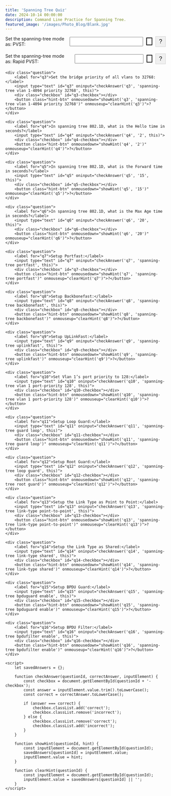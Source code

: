```yaml
---
title: 'Spanning Tree Quiz'
date: 2024-10-14 00:00:00
description: Command Line Practice for Spanning Tree.
featured_image: '/images/Photo_Blog/Blank.jpg'
---
```


<head>
    <style>
        .question {
            display: flex;
            align-items: center;
            margin-bottom: 20px;
        }
        .question label {
            margin-right: 10px;
        }
        .checkbox {
            width: 20px;
            height: 20px;
            border: 2px solid #000;
            margin-left: 10px;
        }
        .correct {
            background-color: green;
        }
        .incorrect {
            background-color: red;
        }
        input[type="text"] {
            padding: 5px;
            width: 300px;
        }
        .hint-btn {
            margin-left: 10px;
            font-size: 18px;
            background-color: #f0f0f0;
            border: 1px solid #ccc;
            padding: 5px 10px;
            cursor: pointer;
        }
        .hint-btn:active {
            background-color: #e0e0e0;
        }
    </style>
</head>
<body>
    <div class="question">
        <label for="q1">Set the spanning-tree mode as: PVST:</label>
        <input type="text" id="q1" oninput="checkAnswer('q1', 'spanning-tree mode pvst', this)">
        <div class="checkbox" id="q1-checkbox"></div>
        <button class="hint-btn" onmousedown="showHint('q1', 'spanning-tree mode pvst')" onmouseup="clearHint('q1')">?</button>
    </div>
    <div class="question">
        <label for="q2">Set the spanning-tree mode as: Rapid PVST:</label>
        <input type="text" id="q2" oninput="checkAnswer('q2', 'spanning-tree mode rapid-pvst', this)">
        <div class="checkbox" id="q2-checkbox"></div>
        <button class="hint-btn" onmousedown="showHint('q2', 'spanning-tree mode rapid-pvst')" onmouseup="clearHint('q2')">?</button>
    </div>

    <div class="question">
        <label for="q3">Set the bridge priority of all vlans to 32768:</label>
        <input type="text" id="q3" oninput="checkAnswer('q3', 'spanning-tree vlan 1-4094 priority 32768', this)">
        <div class="checkbox" id="q3-checkbox"></div>
        <button class="hint-btn" onmousedown="showHint('q3', 'spanning-tree vlan 1-4094 priority 32768')" onmouseup="clearHint('q3')">?</button>
    </div>

    <div class="question">
        <label for="q4">In spanning tree 802.1D, what is the Hello time in seconds?</label>
        <input type="text" id="q4" oninput="checkAnswer('q4', '2', this)">
        <div class="checkbox" id="q4-checkbox"></div>
        <button class="hint-btn" onmousedown="showHint('q4', '2')" onmouseup="clearHint('q4')">?</button>
    </div>

    <div class="question">
        <label for="q5">In spanning tree 802.1D, what is the Forward time in seconds?</label>
        <input type="text" id="q5" oninput="checkAnswer('q5', '15', this)">
        <div class="checkbox" id="q5-checkbox"></div>
        <button class="hint-btn" onmousedown="showHint('q5', '15')" onmouseup="clearHint('q5')">?</button>
    </div>

    <div class="question">
        <label for="q6">In spanning tree 802.1D, what is the Max Age time in seconds?</label>
        <input type="text" id="q6" oninput="checkAnswer('q6', '20', this)">
        <div class="checkbox" id="q6-checkbox"></div>
        <button class="hint-btn" onmousedown="showHint('q6', '20')" onmouseup="clearHint('q6')">?</button>
    </div>

    <div class="question">
        <label for="q7">Setup Portfast:</label>
        <input type="text" id="q7" oninput="checkAnswer('q7', 'spanning-tree portfast', this)">
        <div class="checkbox" id="q7-checkbox"></div>
        <button class="hint-btn" onmousedown="showHint('q7', 'spanning-tree portfast')" onmouseup="clearHint('q7')">?</button>
    </div>

    <div class="question">
        <label for="q8">Setup Backbonefast:</label>
        <input type="text" id="q8" oninput="checkAnswer('q8', 'spanning-tree backbonefast', this)">
        <div class="checkbox" id="q8-checkbox"></div>
        <button class="hint-btn" onmousedown="showHint('q8', 'spanning-tree backbonefast')" onmouseup="clearHint('q8')">?</button>
    </div>

    <div class="question">
        <label for="q9">Setup UpLinkFast:</label>
        <input type="text" id="q9" oninput="checkAnswer('q9', 'spanning-tree uplinkfast', this)">
        <div class="checkbox" id="q9-checkbox"></div>
        <button class="hint-btn" onmousedown="showHint('q9', 'spanning-tree uplinkfast')" onmouseup="clearHint('q9')">?</button>
    </div>

    <div class="question">
        <label for="q10">Set Vlan 1’s port priority to 128:</label>
        <input type="text" id="q10" oninput="checkAnswer('q10', 'spanning-tree vlan 1 port-priority 128', this)">
        <div class="checkbox" id="q10-checkbox"></div>
        <button class="hint-btn" onmousedown="showHint('q10', 'spanning-tree vlan 1 port-priority 128')" onmouseup="clearHint('q10')">?</button>
    </div>

    <div class="question">
        <label for="q11">Setup Loop Guard:</label>
        <input type="text" id="q11" oninput="checkAnswer('q11', 'spanning-tree guard loop', this)">
        <div class="checkbox" id="q11-checkbox"></div>
        <button class="hint-btn" onmousedown="showHint('q11', 'spanning-tree guard loop')" onmouseup="clearHint('q11')">?</button>
    </div>

    <div class="question">
        <label for="q12">Setup Root Guard:</label>
        <input type="text" id="q12" oninput="checkAnswer('q12', 'spanning-tree loop guard', this)">
        <div class="checkbox" id="q12-checkbox"></div>
        <button class="hint-btn" onmousedown="showHint('q12', 'spanning-tree root guard')" onmouseup="clearHint('q12')">?</button>
    </div>

    <div class="question">
        <label for="q13">Setup the Link Type as Point to Point:</label>
        <input type="text" id="q13" oninput="checkAnswer('q13', 'spanning-tree link-type point-to-point', this)">
        <div class="checkbox" id="q13-checkbox"></div>
        <button class="hint-btn" onmousedown="showHint('q13', 'spanning-tree link-type point-to-point')" onmouseup="clearHint('q13')">?</button>
    </div>

    <div class="question">
        <label for="q14">Setup the Link Type as Shared:</label>
        <input type="text" id="q14" oninput="checkAnswer('q14', 'spanning-tree link-type shared', this)">
        <div class="checkbox" id="q14-checkbox"></div>
        <button class="hint-btn" onmousedown="showHint('q14', 'spanning-tree link-type shared')" onmouseup="clearHint('q14')">?</button>
    </div>

    <div class="question">
        <label for="q15">Setup BPDU Guard:</label>
        <input type="text" id="q15" oninput="checkAnswer('q15', 'spanning-tree bpduguard enable', this)">
        <div class="checkbox" id="q15-checkbox"></div>
        <button class="hint-btn" onmousedown="showHint('q15', 'spanning-tree bpduguard enable')" onmouseup="clearHint('q15')">?</button>
    </div>

    <div class="question">
        <label for="q16">Setup BPDU Filter:</label>
        <input type="text" id="q16" oninput="checkAnswer('q16', 'spanning-tree bpdufilter enable', this)">
        <div class="checkbox" id="q16-checkbox"></div>
        <button class="hint-btn" onmousedown="showHint('q16', 'spanning-tree bpdufilter enable')" onmouseup="clearHint('q16')">?</button>
    </div>

    <script>
        let savedAnswers = {};

        function checkAnswer(questionId, correctAnswer, inputElement) {
            const checkbox = document.getElementById(questionId + '-checkbox');
            const answer = inputElement.value.trim().toLowerCase();
            const correct = correctAnswer.toLowerCase();

            if (answer === correct) {
                checkbox.classList.add('correct');
                checkbox.classList.remove('incorrect');
            } else {
                checkbox.classList.remove('correct');
                checkbox.classList.add('incorrect');
            }
        }

        function showHint(questionId, hint) {
            const inputElement = document.getElementById(questionId);
            savedAnswers[questionId] = inputElement.value;
            inputElement.value = hint;
        }

        function clearHint(questionId) {
            const inputElement = document.getElementById(questionId);
            inputElement.value = savedAnswers[questionId] || '';
        }
    </script>

</body>


